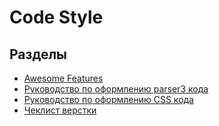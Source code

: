# Code Style
Разделы
------------
- [Awesome Features](Awesome%20Features.md)
- [Руководство по оформлению parser3 кода](parser3.md)
- [Руководство по оформлению CSS кода](CSS.md)
- [Чеклист верстки](html5checklist.md)

